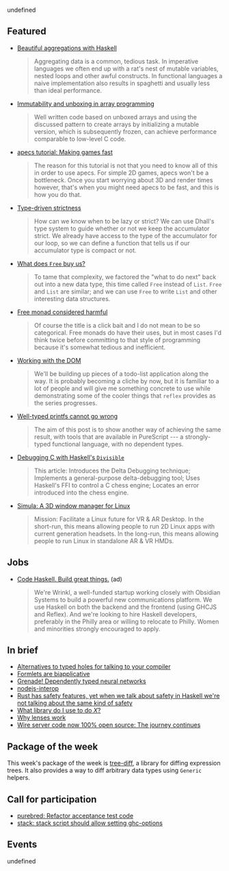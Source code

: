 <!-- 2017-09-28 -->

undefined

## Featured

-   [Beautiful aggregations with Haskell](http://tech.frontrowed.com/2017/09/22/aggregations/)

    > Aggregating data is a common, tedious task. In imperative languages we often end up with a rat's nest of mutable variables, nested loops and other awful constructs. In functional languages a naive implementation also results in spaghetti and usually less than ideal performance.

-   [Immutability and unboxing in array programming](https://www.tweag.io/posts/2017-09-27-array-package.html)

    > Well written code based on unboxed arrays and using the discussed pattern to create arrays by initializing a mutable version, which is subsequently frozen, can achieve performance comparable to low-level C code.

-   [apecs tutorial: Making games fast](https://github.com/jonascarpay/apecs/blob/63733dc7b894ea589c7bfecb1409c8ac7f0923b9/tutorials/GoingFast.md#readme)

    > The reason for this tutorial is not that you need to know all of this in order to use apecs. For simple 2D games, apecs won't be a bottleneck. Once you start worrying about 3D and render times however, that's when you might need apecs to be fast, and this is how you do that.

-   [Type-driven strictness](http://www.haskellforall.com/2017/09/type-driven-strictness.html)

    > How can we know when to be lazy or strict? We can use Dhall's type system to guide whether or not we keep the accumulator strict. We already have access to the type of the accumulator for our loop, so we can define a function that tells us if our accumulator type is compact or not.

-   [What does `Free` buy us?](http://www.parsonsmatt.org/2017/09/22/what_does_free_buy_us.html)

    > To tame that complexity, we factored the "what to do next" back out into a new data type, this time called `Free` instead of `List`. `Free` and `List` are similar; and we can use `Free` to write `List` and other interesting data structures.

-   [Free monad considered harmful](https://markkarpov.com/post/free-monad-considered-harmful.html)

    > Of course the title is a click bait and I do not mean to be so categorical. Free monads do have their uses, but in most cases I'd think twice before committing to that style of programming because it's somewhat tedious and inefficient.

-   [Working with the DOM](https://blog.qfpl.io/posts/reflex/basics/dom/)

    > We'll be building up pieces of a todo-list application along the way. It is probably becoming a cliche by now, but it is familiar to a lot of people and will give me something concrete to use while demonstrating some of the cooler things that `reflex` provides as the series progresses.

-   [Well-typed printfs cannot go wrong](http://kcsongor.github.io/purescript-safe-printf/)

    > The aim of this post is to show another way of achieving the same result, with tools that are available in PureScript --- a strongly-typed functional language, with no dependent types.

-   [Debugging C with Haskell's `Divisible`](http://www.michaelburge.us/2017/09/27/delta-debugging-in-haskell.html)

    > This article: Introduces the Delta Debugging technique; Implements a general-purpose delta-debugging tool; Uses Haskell's FFI to control a C chess engine; Locates an error introduced into the chess engine.

-   [Simula: A 3D window manager for Linux](https://github.com/SimulaVR/Simula/blob/2d59a6d734fd2a8ace17d2a43a502af566035531/README.md#readme)

    > Mission: Facilitate a Linux future for VR & AR Desktop. In the short-run, this means allowing people to run 2D Linux apps with current generation headsets. In the long-run, this means allowing people to run Linux in standalone AR & VR HMDs.

## Jobs

-   [Code Haskell. Build great things.](https://www.wrinkl.com/jobs/) (ad)

    > We're Wrinkl, a well-funded startup working closely with Obsidian Systems to build a powerful new communications platform. We use Haskell on both the backend and the frontend (using GHCJS and Reflex). And we're looking to hire Haskell developers, preferably in the Philly area or willing to relocate to Philly. Women and minorities strongly encouraged to apply.

## In brief

- [Alternatives to typed holes for talking to your compiler](http://bitemyapp.com//posts/2017-09-23-please-stop-using-typed-holes.html)
- [Formlets are biapplicative](https://pepeiborra.wordpress.com/2017/09/21/formlets-are-biapplicative/)
- [Grenade! Dependently typed neural networks](https://mmhaskell.com/blog/2017/9/25/grenade-dependently-typed-neural-networks)
- [nodejs-interop](https://github.com/TerrorJack/nodejs-interop/blob/346c2b4221a569974d9844d297c89cdf7877c584/README.md#readme)
- [Rust has safety features, yet when we talk about safety in Haskell we're not talking about the same kind of safety](https://www.reddit.com/r/haskell/comments/72gc7n/rust_has_safety_features_less_room_for_bugs_yet/)
- [What library do I use to do *X*?](https://www.reddit.com/r/haskell/comments/72smtp/what_library_do_i_use_to_do_x/)
- [Why lenses work](http://blog.vmchale.com/article/why-lenses-work)
- [Wire server code now 100% open source: The journey continues](https://medium.com/@wireapp/wire-server-code-now-100-open-source-the-journey-continues-88e24164309c)

## Package of the week

This week's package of the week is [tree-diff](https://hackage.haskell.org/package/tree-diff-0),
a library for diffing expression trees.
It also provides a way to diff arbitrary data types using `Generic` helpers.

## Call for participation

-   [purebred: Refactor acceptance test code](https://github.com/purebred-mua/purebred/issues/67)
-   [stack: stack script should allow setting ghc-options](https://github.com/commercialhaskell/stack/issues/3454)

## Events

undefined
